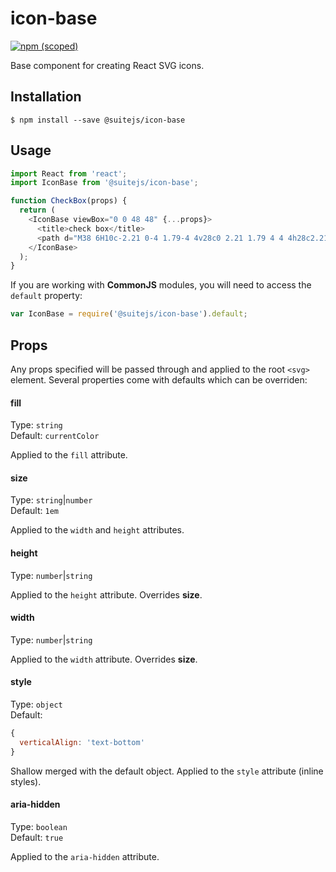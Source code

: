 # icon-base

[![npm (scoped)](https://img.shields.io/npm/v/@suitejs/icon-base.svg?style=flat-square&maxAge=86400)](https://www.npmjs.com/package/@suitejs/icon-base)

Base component for creating React SVG icons.

## Installation

```
$ npm install --save @suitejs/icon-base
```

## Usage

```js
import React from 'react';
import IconBase from '@suitejs/icon-base';

function CheckBox(props) {
  return (
    <IconBase viewBox="0 0 48 48" {...props}>
      <title>check box</title>
      <path d="M38 6H10c-2.21 0-4 1.79-4 4v28c0 2.21 1.79 4 4 4h28c2.21 0 4-1.79 4-4V10c0-2.21-1.79-4-4-4zM20 34L10 24l2.83-2.83L20 28.34l15.17-15.17L38 16 20 34z" />
    </IconBase>
  );
}
```

If you are working with **CommonJS** modules, you will need to access the `default` property:

```js
var IconBase = require('@suitejs/icon-base').default;
```

## Props

Any props specified will be passed through and applied to the root `<svg>` element. Several properties come with defaults which can be overriden:

#### fill

Type: `string`<br>
Default: `currentColor`

Applied to the `fill` attribute.

#### size

Type: `string`|`number`<br>
Default: `1em`

Applied to the `width` and `height` attributes.

#### height

Type: `number`|`string`

Applied to the `height` attribute. Overrides **size**.

#### width

Type: `number`|`string`

Applied to the `width` attribute. Overrides **size**.

#### style

Type: `object`<br>
Default:

```js
{
  verticalAlign: 'text-bottom'
}
```

Shallow merged with the default object. Applied to the `style` attribute (inline styles).

#### aria-hidden

Type: `boolean`<br>
Default: `true`

Applied to the `aria-hidden` attribute.
